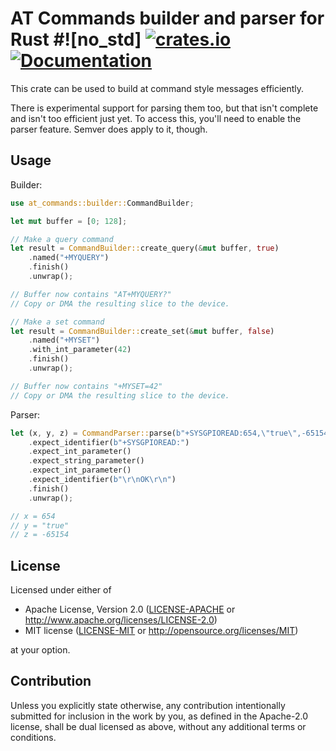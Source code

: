# AT Commands builder and parser for Rust #![no_std] [![crates.io](https://img.shields.io/crates/v/at-commands.svg)](https://crates.io/crates/at-commands) [![Documentation](https://docs.rs/at-commands/badge.svg)](https://docs.rs/at-commands)

This crate can be used to build at command style messages efficiently.

There is experimental support for parsing them too, but that isn't complete and isn't too efficient just yet.
To access this, you'll need to enable the parser feature. Semver does apply to it, though.

## Usage

Builder:
```rust
use at_commands::builder::CommandBuilder;

let mut buffer = [0; 128];

// Make a query command
let result = CommandBuilder::create_query(&mut buffer, true)
    .named("+MYQUERY")
    .finish()
    .unwrap();

// Buffer now contains "AT+MYQUERY?"
// Copy or DMA the resulting slice to the device.

// Make a set command
let result = CommandBuilder::create_set(&mut buffer, false)
    .named("+MYSET")
    .with_int_parameter(42)
    .finish()
    .unwrap();

// Buffer now contains "+MYSET=42"
// Copy or DMA the resulting slice to the device.
```

Parser:
```rust
let (x, y, z) = CommandParser::parse(b"+SYSGPIOREAD:654,\"true\",-65154\r\nOK\r\n")
    .expect_identifier(b"+SYSGPIOREAD:")
    .expect_int_parameter()
    .expect_string_parameter()
    .expect_int_parameter()
    .expect_identifier(b"\r\nOK\r\n")
    .finish() 
    .unwrap();

// x = 654
// y = "true"
// z = -65154
```


## License

Licensed under either of

 * Apache License, Version 2.0
   ([LICENSE-APACHE](LICENSE-APACHE) or http://www.apache.org/licenses/LICENSE-2.0)
 * MIT license
   ([LICENSE-MIT](LICENSE-MIT) or http://opensource.org/licenses/MIT)

at your option.

## Contribution

Unless you explicitly state otherwise, any contribution intentionally submitted
for inclusion in the work by you, as defined in the Apache-2.0 license, shall be
dual licensed as above, without any additional terms or conditions.